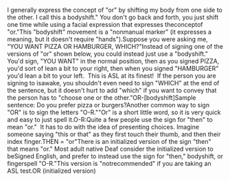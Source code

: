I generally 
	express the concept of "or" by shifting my body from one side to 
	the other. I call this a bodyshift." You don't go back and forth, you just 
	shift one time while using a facial expression that expresses theconceptof "or."This "bodyshift" movement is a "nonmanual
  marker" (it expresses a meaning, but it doesn't require "hands").Suppose you were asking me,
  "YOU WANT PIZZA OR HAMBURGER, WHICH?"Instead of signing one of the versions of "or" shown below, you
  could instead just use a "bodyshift."  You'd sign, "YOU
  WANT" in the normal position, then as you signed PIZZA, you'd sort of
  lean a bit to your right, then when you signed "HAMBURGER" you'd lean
  a bit to your left.  This is ASL at its finest!  If the person you
  are signing to isawake, you shouldn't even need to sign "WHICH" at the
  end of the sentence, but it doesn't hurt to add "which" if you want to convey 
	that the person has to "choose one or the other."OR-[bodyshift]Sample sentence: Do you prefer pizza or burgers?Another common way to sign "OR" is to sign the letters
  "O-R.""Or" is a short little word, so it is very quick and easy to just spell it.O-R:Quite a few people use the sign for "then" to mean "or."  It has to do 
	with the idea of presenting choices. Imagine someone saying "this or that" 
	as they first touch their thumb, and then their index finger.THEN = "or"There is an initialized version of the sign "then" that means "or." 
	Most adult native Deaf consider the initialized version to beSigned English, 
	and prefer to instead use the sign for "then," bodyshift, or fingerspell 
	"O-R."This version is "notrecommended" if you are taking an ASL test.OR (initialized 
	version)